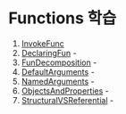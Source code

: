 # Functions 학습

1. [InvokeFunc](./InvokeFunc.kt) 
2. [DeclaringFun](./DeclaringFun.kt) - 
3. [FunDecomposition](./FunDecomposition.kt) - 
4. [DefaultArguments](./DefaultArguments.kt) - 
5. [NamedArguments](./NamedArguments.kt) - 
6. [ObjectsAndProperties](./ObjectsAndProperties.kt) - 
7. [StructuralVSReferential](./StructuralVSReferential.kt) - 
